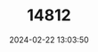 ---
title: "14812"
category: "Niviventer andersoni"
draft: false
date: 2024-02-22 13:03:50
languages:
  English: ["Anderson's White-bellied Rat", "Anderson's Niviventer"]
  Chinese: ["Anshi Baifushu"]
---